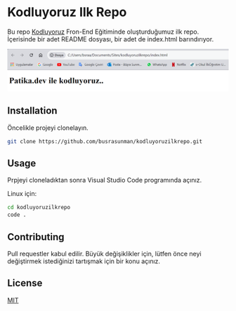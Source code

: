 # Kodluyoruz Ilk Repo

Bu repo [Kodluyoruz](https://www.kodluyoruz.org/) Fron-End Eğitiminde oluşturduğumuz ilk repo. İçerisinde bir adet README dosyası, bir adet de index.html barındırıyor.

![ilkRepo](images/ilkrepo.PNG)
## Installation

Öncelikle projeyi clonelayın.
```bash
git clone https://github.com/busrasunman/kodluyoruzilkrepo.git
```
## Usage

Prpjeyi cloneladıktan sonra Visual Studio Code programında açınız.

Linux için:

```bash
cd kodluyoruzilkrepo
code .
```

## Contributing

Pull requestler kabul edilir. Büyük değişiklikler için, lütfen önce neyi değiştirmek istediğinizi tartışmak için bir konu açınız.

## License

[MIT](https://choosealicense.com/licenses/mit/)
